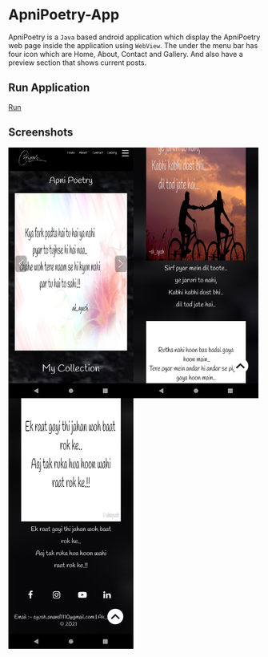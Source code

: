 # ApniPoetry-App

ApniPoetry is a `Java` based android application which display the ApniPoetry web page inside the application using `WebView`. The under the menu bar has four icon which are Home, About, Contact and Gallery. And also have a preview section that shows current posts.


## Run Application

[Run](https://appetize.io/app/vn2evddtafv9xfm0m0k6mhkmw8?device=pixel4&osVersion=11.0&scale=75&deviceColor=black "LCO")

## Screenshots
<img src="https://github.com/akayush1108/ApniPoetry-App/blob/master/Screenshots/Screenshot_1.png"
align="left"
height="500"
width="250">
<img src="https://github.com/akayush1108/ApniPoetry-App/blob/master/Screenshots/Screenshot_2.png"
align="left"
height="500"
width="250">
<img src="https://github.com/akayush1108/ApniPoetry-App/blob/master/Screenshots/Screenshot_3.png"
align="left"
height="500"
width="250">
</a>
